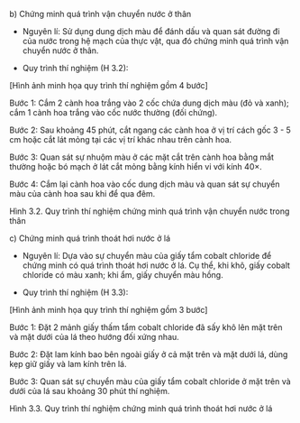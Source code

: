b) Chứng minh quá trình vận chuyển nước ở thân

- Nguyên lí: Sử dụng dung dịch màu để đánh dấu và quan sát đường đi của nước trong hệ mạch của thực vật, qua đó chứng minh quá trình vận chuyển nước ở thân.

- Quy trình thí nghiệm (H 3.2):

[Hình ảnh minh họa quy trình thí nghiệm gồm 4 bước]

Bước 1: Cắm 2 cành hoa trắng vào 2 cốc chứa dung dịch màu (đỏ và xanh); cắm 1 cành hoa trắng vào cốc nước thường (đối chứng).

Bước 2: Sau khoảng 45 phút, cắt ngang các cành hoa ở vị trí cách gốc 3 - 5 cm hoặc cắt lát mỏng tại các vị trí khác nhau trên cành hoa.

Bước 3: Quan sát sự nhuộm màu ở các mặt cắt trên cành hoa bằng mắt thường hoặc bó mạch ở lát cắt mỏng bằng kính hiển vi với kính 40×.

Bước 4: Cắm lại cành hoa vào cốc dung dịch màu và quan sát sự chuyển màu của cành hoa sau khi để qua đêm.

Hình 3.2. Quy trình thí nghiệm chứng minh quá trình vận chuyển nước trong thân

c) Chứng minh quá trình thoát hơi nước ở lá

- Nguyên lí: Dựa vào sự chuyển màu của giấy tẩm cobalt chloride để chứng minh có quá trình thoát hơi nước ở lá. Cụ thể, khi khô, giấy cobalt chloride có màu xanh; khi ẩm, giấy chuyển màu hồng.

- Quy trình thí nghiệm (H 3.3):

[Hình ảnh minh họa quy trình thí nghiệm gồm 3 bước]

Bước 1: Đặt 2 mảnh giấy thấm tẩm cobalt chloride đã sấy khô lên mặt trên và mặt dưới của lá theo hướng đối xứng nhau.

Bước 2: Đặt lam kính bao bên ngoài giấy ở cả mặt trên và mặt dưới lá, dùng kẹp giữ giấy và lam kính trên lá.

Bước 3: Quan sát sự chuyển màu của giấy tẩm cobalt chloride ở mặt trên và dưới của lá sau khoảng 30 phút thí nghiệm.

Hình 3.3. Quy trình thí nghiệm chứng minh quá trình thoát hơi nước ở lá